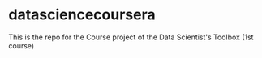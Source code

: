 # datasciencecoursera
This is the repo for the Course project of the Data Scientist's Toolbox (1st course)
